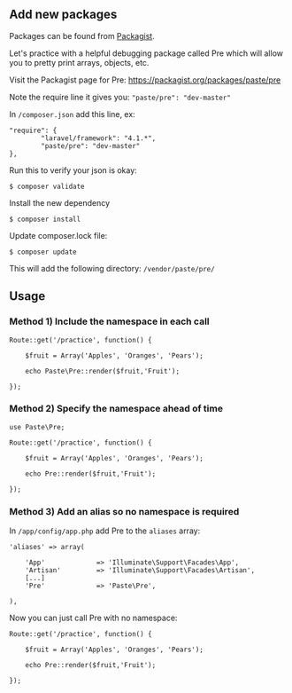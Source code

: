 ## Add new packages

Packages can be found from [Packagist](https://packagist.org/). 

Let's practice with a helpful debugging package called Pre which will allow you to pretty print arrays, objects, etc.

Visit the Packagist page for Pre: <https://packagist.org/packages/paste/pre>

Note the require line it gives you: `"paste/pre": "dev-master"`

In `/composer.json` add this line, ex:

	"require": {
			"laravel/framework": "4.1.*",
			"paste/pre": "dev-master"
	},

Run this to verify your json is okay:

	$ composer validate
	
Install the new dependency

	$ composer install

Update composer.lock file:

	$ composer update
	
This will add the following directory: `/vendor/paste/pre/`

## Usage

### Method 1) Include the namespace in each call

	Route::get('/practice', function() {
		
		$fruit = Array('Apples', 'Oranges', 'Pears');
		
		echo Paste\Pre::render($fruit,'Fruit');
		
	});

### Method 2) Specify the namespace ahead of time

	use Paste\Pre;
	
	Route::get('/practice', function() {
		
		$fruit = Array('Apples', 'Oranges', 'Pears');
		
		echo Pre::render($fruit,'Fruit');
		
	});

### Method 3) Add an alias so no namespace is required

In `/app/config/app.php` add Pre to the `aliases` array:

	'aliases' => array(

		'App'             => 'Illuminate\Support\Facades\App',
		'Artisan'         => 'Illuminate\Support\Facades\Artisan',
		[...]
		'Pre'			  => 'Paste\Pre',

	),

Now you can just call Pre with no namespace:

	Route::get('/practice', function() {
		
		$fruit = Array('Apples', 'Oranges', 'Pears');
		
		echo Pre::render($fruit,'Fruit');
		
	});


